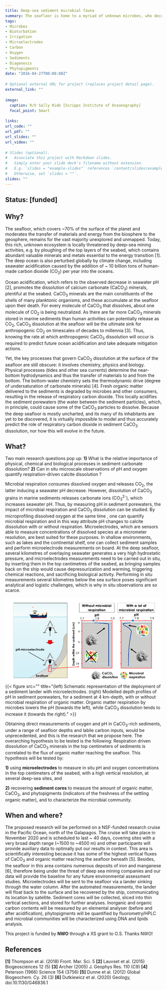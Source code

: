 ```yaml
---
title: Deep-sea sediment microbial fauna
summary: The seafloor is home to a myriad of unknown microbes, who decompose organic matter and drive calcium carbonates dissolution, thus influencing atmospheric CO<sub>2</sub> levels. We will explore these microbial fauna, and characterize the nature and reactivity of organic matter, by deploying microsensors at the bottom of the ocean in an upcoming cruise.
tags:
- Microbes
- Bioturbation
- Irrigation
- Microelectrodes
- Carbon
- Oxygen
- Sediments
- Diagenesis
- Phytopigments
date: "2016-04-27T00:00:00Z"

# Optional external URL for project (replaces project detail page).
external_link: ""

image:
  caption: R/V Sally Ride [Scripps Institute of Oceanography]
  focal_point: Smart

links:
url_code: ""
url_pdf: ""
url_slides: ""
url_video: ""

# Slides (optional).
#   Associate this project with Markdown slides.
#   Simply enter your slide deck's filename without extension.
#   E.g. `slides = "example-slides"` references `content/slides/example-slides.md`.
#   Otherwise, set `slides = ""`.
slides: ""
---
```


## Status: [**funded**]

## **Why**?

The seafloor, which covers ~70% of the surface of the planet and moderates the transfer of materials and energy from the biosphere to the geosphere, remains for the vast majority unexplored and unmapped. Today, this rich, unknown ecosystem is locally threatened by deep-sea mining activities, e.g. by ploughing of the top layers of the seabed, which contains abundant valuable minerals and metals essential to the energy transition [1]. The deep ocean is also perturbed globally by climate change, including seawater acidification caused by the addition of ~ 10 billion tons of human-made carbon dioxide (CO<sub>2</sub>) per year into the oceans.

Ocean acidification, which refers to the observed decrease in seawater pH [2], promotes the dissolution of calcium carbonate (CaCO<sub>3</sub>) minerals, plentiful at the seabed. CaCO<sub>3</sub> minerals are the main constituents of the shells of many planktonic organisms, and these accumulate at the seafloor upon their death. For every molecule of CaCO<sub>3</sub> that dissolves, about one molecule of CO<sub>2</sub> is being neutralized. As there are far more CaCO<sub>3</sub> minerals stored in marine sediments than human activities can potentially release as CO<sub>2</sub>, CaCO<sub>3</sub> dissolution at the seafloor will be the ultimate sink for anthropogenic CO<sub>2</sub> on timescales of decades to millennia [3]. Thus, knowing the rate at which anthropogenic CaCO<sub>3</sub> dissolution will occur is required to predict future ocean acidification and take adequate mitigation actions.

Yet, the key processes that govern CaCO<sub>3</sub> dissolution at the surface of the seafloor are still obscure: it involves chemistry, physics and biology. Physical processes (tides and other sea currents) determine the near-bottom hydrodynamics and thus the transfer of materials to and from the bottom. The bottom-water chemistry sets the thermodynamic drive (degree of undersaturation of carbonate minerals) [4]. Fresh organic matter delivered to the sediments is degraded by microbes and other consumers, resulting in the release of respiratory carbon dioxide. This locally acidifies the sediment porewaters (the water between the sediment particles), which, in principle, could cause some of the CaCO<sub>3</sub> particles to dissolve. Because the deep seafloor is mostly uncharted, and its many of its inhabitants are yet to be discovered, it is virtually impossible to model and thus accurately predict the role of respiratory carbon dioxide in sediment CaCO<sub>3</sub> dissolution, nor how this will evolve in the future.

## **What**?

Two main research questions pop up: **1)** What is the relative importance of physical, chemical and biological processes in sediment carbonate dissolution? **2)** Can in situ microscale observations of pH and oxygen quantify respiration-driven calcite dissolution ?

Microbial respiration consumes dissolved oxygen and releases CO<sub>2</sub>, the latter inducing a seawater pH decrease. However, dissolution of CaCO<sub>3</sub> grains in marine sediments releases carbonate ions (CO<sub>3</sub><sup>2-</sup>), which increases seawater pH. Thus, by measuring pH in sediment porewaters, the impact of microbial respiration and CaCO<sub>3</sub> dissolution can be studied. By microprofiling dissolved oxygen at the same time , one can quantify microbial respiration and in this way attribute pH changes to calcite dissolution with or without respiration. Microelectrodes, which are sensors able to measure concentrations of dissolved species at a micrometer resolution, are best suited for these purposes. In shallow environments, such as lakes and the continental shelf, one can collect sediment samples and perform microelectrode measurements on board. At the deep seafloor, several kilometres of overlaying seawater generates a very high hydrostatic pressure, and microelectrodes measurements need to be carried out in situ, by inserting them in the top centimetres of the seabed, as bringing samples back on the ship would cause depressurization and warming, triggering chemical reactions, and sacrificing biological activity. Performing in situ measurements several kilometres below the sea surface poses significant analytical and logistic challenges, which is why in situ observations are so scarce.

![png](./cruise_drawing.png)
{{< figure src="" title="(left) Schematic representation of the deployment of a sediment lander with microelectrodes. (right) Modelled depth profiles of pH in sediment porewaters, for a sediment at 4 km-depth, with or without microbial respiration of organic matter. Organic matter respiration by microbes lowers the pH (towards the left), while CaCO<sub>3</sub> dissolution tends to increase it (towards the right)." >}}


Obtaining direct measurements of oxygen and pH in CaCO<sub>3</sub>-rich sediments, under a range of seafloor depths and labile carbon inputs, would be unprecedented, and this is the research that we propose here. The overarching hypothesis to be tested is the following: Respiration driven dissolution of CaCO<sub>3</sub> minerals in the top centimeters of sediments is correlated to the flux of organic matter reaching the seafloor. This hypothesis will be tested by:

**1)** using **microelectrodes** to measure in situ pH and oxygen concentrations in the top centimeters of the seabed, with a high vertical resolution, at several deep-sea sites, and

**2)** recovering **sediment cores** to measure the amount of organic matter, CaCO<sub>3</sub>, and phytopigments (indicators of the freshness of the settling organic matter), and to characterize the microbial community.

## **When** and **where**?

The proposed research will be performed on a NSF-funded research cruise in the Pacific Ocean, north of the Galapagos. The cruise will take place in November 2020 and is scheduled to last ~ 40 days, covering sites with a very broad depth range (~1500 to ~4500 m) and other participants will provide auxiliary data to optimally put our results in context. This area is scientifically interesting because it has some of the highest vertical fluxes of CaCO<sub>3</sub> and organic matter reaching the seafloor beneath [5]. Besides, the seafloor in this area contains numerous deposits of iron and manganese [6], therefore being under the threat of deep sea mining companies and our data will provide the baseline for any future environmental assessment studies.
Microelectrodes will be sent to the seafloor via a lander sinking through the water column. After the automated measurements, the lander will float back to the surface and be recovered by the ship, communicating its location by satellite. Sediment cores will be collected, sliced into thin vertical sections, and stored for further analyses. Inorganic and organic carbon contents will be measured by an elemental analyser (before and after acidification), phytopigments will be quantified by fluorometry/HPLC and microbial communities will be characterized using DNA and lipids analysis.

This project is funded by **NWO** through a XS grant to O.S. Thanks NWO!

## References
**[1]** Thompson et al. (2018) Front. Mar. Sci. 5 **[2]** Lauvset et al. (2015) Biogeosciences 12 (5) **[3]** Archer (2005) J. Geophys Res. 110 (C9) **[4]** Peterson (1966) Science 154 (3756) **[5]** Dunne et al. (2012) Global Biogeochem. Cy. 26 (3) **[6]** Dutkiewicz et al. (2020) Geology, doi:10.1130/G46836.1